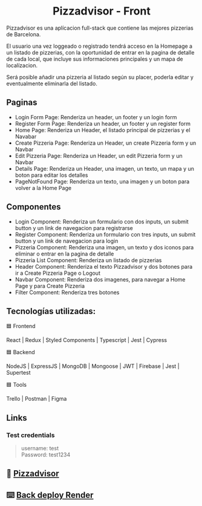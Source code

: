 <h1 align="center"> Pizzadvisor - Front</h1>
Pizzadvisor es una aplícacion full-stack que contiene las mejores pizzerias de Barcelona.

El usuario una vez loggeado o registrado tendrá acceso en la Homepage a un listado de pizzerias, con la oportunidad de entrar en la pagina de detalle de cada local, que incluye sus informaciones principales y un mapa de localízacion.

Será posible añadir una pizzeria al listado según su placer, poderla editar y eventualmente eliminarla del listado.

## Paginas

- Login Form Page: Renderiza un header, un footer y un login form
- Register Form Page: Renderiza un header, un footer y un register form
- Home Page: Renderiza un Header, el listado principal de pizzerias y el Navabar
- Create Pizzeria Page: Renderiza un Header, un create Pizzeria form y un Navbar
- Edit Pizzeria Page: Renderiza un Header, un edit Pizzeria form y un Navbar
- Details Page: Renderiza un Header, una imagen, un texto, un mapa y un boton para editar los detalles
- PageNotFound Page: Renderiza un texto, una imagen y un boton para volver a la Home Page

## Componentes

- Login Component: Renderiza un formulario con dos inputs, un submit button y un link de navegacion para registrarse
- Register Component: Renderiza un formulario con tres inputs, un submit button y un link de navegacion para login
- Pizzeria Component: Renderiza una imagen, un texto y dos iconos para eliminar o entrar en la pagina de detalle
- Pizzeria List Component: Renderiza un listado de pizzerias
- Header Component: Renderiza el texto Pizzadvisor y dos botones para ir a Create Pizzeria Page o Logout
- Navbar Component: Renderiza dos imagenes, para navegar a Home Page y para Create Pizzeria
- Filter Component: Renderiza tres botones

## Tecnologías utilizadas:

🟦 Frontend

React | Redux | Styled Components | Typescript | Jest | Cypress

🟦 Backend

NodeJS | ExpressJS | MongoDB | Mongoose | JWT | Firebase | Jest | Supertest

🟦 Tools

Trello | Postman | Figma

## Links

### Test credentials

> username: test<br/>
> Password: test1234<br/>


## 🍕 [Pizzadvisor](https://pizzadvisor.netlify.app)

## ⌨️ [Back deploy Render](https://emanuele-panesi-back-final-project.onrender.com/)
